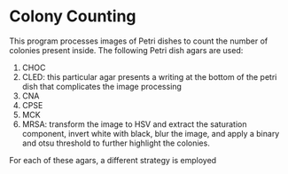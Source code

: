 # Colony Counting
This program processes images of Petri dishes to count the number of colonies present inside.
The following Petri dish agars are used:
1. CHOC
2. CLED: this particular agar presents a writing at the bottom of the petri dish that complicates the image processing
3. CNA
4. CPSE
5. MCK
6. MRSA: transform the image to HSV and extract the saturation component, invert white with black, blur the image, and apply a binary and otsu threshold to further highlight the colonies.

For each of these agars, a different strategy is employed
